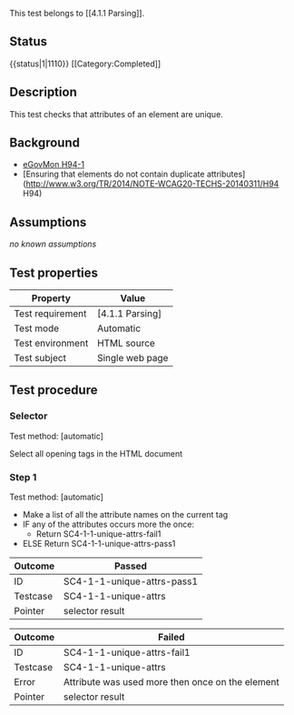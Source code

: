 This test belongs to [[4.1.1 Parsing]].


## Status
{{status|1|1110}}
[[Category:Completed]]


## Description
This test checks that attributes of an element are unique.


## Background
- [eGovMon H94-1](http://wiki.egovmon.no/wiki/SC4.1.1#ID:_H94-1)
- [Ensuring that elements do not contain duplicate attributes](http://www.w3.org/TR/2014/NOTE-WCAG20-TECHS-20140311/H94 H94)


## Assumptions
*no known assumptions*


## Test properties
| Property         | Value
|------------------|----
| Test requirement | [4.1.1 Parsing]
| Test mode        | Automatic
| Test environment | HTML source
| Test subject     | Single web page


## Test procedure

### Selector
Test method: [automatic]

Select all opening tags in the HTML document

### Step 1
Test method: [automatic]

- Make a list of all the attribute names on the current tag
- IF any of the attributes occurs more the once:
  - Return SC4-1-1-unique-attrs-fail1
- ELSE Return SC4-1-1-unique-attrs-pass1

| Outcome  | Passed
|----------|-----
| ID       | SC4-1-1-unique-attrs-pass1
| Testcase | SC4-1-1-unique-attrs
| Pointer  | selector result


| Outcome  | Failed
|----------|-----
| ID       | SC4-1-1-unique-attrs-fail1
| Testcase | SC4-1-1-unique-attrs
| Error    | Attribute <attribute-name> was used more then once on the element <pointer>
| Pointer  | selector result
